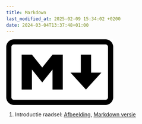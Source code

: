 ```yaml
---
title: Markdown
last_modified_at: 2025-02-09 15:34:02 +0200
date: 2024-03-04T13:37:48+01:00
---
```


![Markdown Logo](images/Markdown-mark.png)

1. Introductie raadsel: [Afbeelding](intro-img), [Markdown versie](intro)
<!-- 2. Theorie: [Wat is markdown](Wat-is-markdown)
3. Praktisch: [Hoe gebruik je Markdown](Hoe-gebruik-je-Markdown)

# Opdracht

- Opdracht: [Onderzoek naar internettechnologie](Onderzoek-naar-internettechnologie)
- [APA-stijl bronvermeldingen](APA-stijl-bronvermeldingen)

# Markdown presentaties

- [Theorie & opdracht](presentatie)
-->

